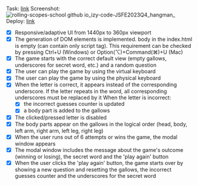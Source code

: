 Task: [link](https://github.com/rolling-scopes-school/tasks/tree/master/stage1/tasks/hangman)
Screenshot:
![rolling-scopes-school github io_izy-code-JSFE2023Q4_hangman_](https://github.com/rolling-scopes-school/izy-code-JSFE2023Q4/assets/126877709/148e67a3-5ef5-456e-be8a-978d3e48e99c)
Deploy: [link](https://rolling-scopes-school.github.io/izy-code-JSFE2023Q4/hangman/)

  - [x]  Responsive/adaptive UI from 1440px to 360px viewport
  - [x]  The generation of DOM elements is implemented. body in the index.html is empty (can contain only script tag). This requirement can be checked by pressing Ctrl+U (Windows) or Option(⌥)+Command(⌘)+U (Mac)
  - [x]  The game starts with the correct default view (empty gallows, underscores for secret word, etc.) and a random question
  - [x]  The user can play the game by using the virtual keyboard
  - [x]  The user can play the game by using the physical keyboard
  - [x]  When the letter is correct, it appears instead of the corresponding underscore. If the letter repeats in the word, all corresponding underscores must be replaced by it
    When the letter is incorrect:
      - [x]  the incorrect guesses counter is updated
      - [x] a body part is added to the gallows
  - [x]  The clicked/pressed letter is disabled
  - [x]  The body parts appear on the gallows in the logical order (head, body, left arm, right arm, left leg, right leg)
  - [x]  When the user runs out of 6 attempts or wins the game, the modal window appears
  - [x]  The modal window includes the message about the game's outcome (winning or losing), the secret word and the 'play again' button
  - [x]  When the user clicks the 'play again' button, the game starts over by showing a new question and resetting the gallows, the incorrect guesses counter and the underscores for the secret word
